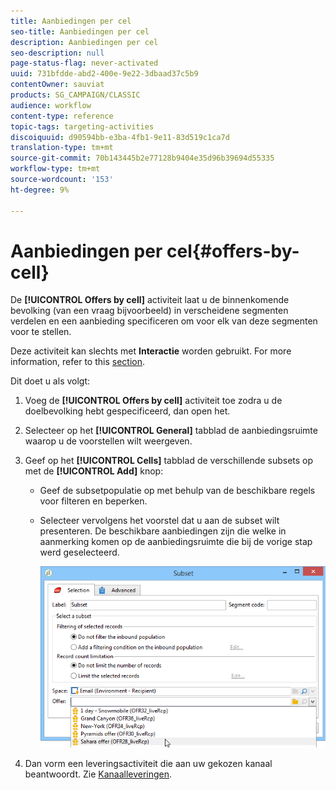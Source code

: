 ```yaml
---
title: Aanbiedingen per cel
seo-title: Aanbiedingen per cel
description: Aanbiedingen per cel
seo-description: null
page-status-flag: never-activated
uuid: 731bfdde-abd2-400e-9e22-3dbaad37c5b9
contentOwner: sauviat
products: SG_CAMPAIGN/CLASSIC
audience: workflow
content-type: reference
topic-tags: targeting-activities
discoiquuid: d90594bb-e3ba-4fb1-9e11-83d519c1ca7d
translation-type: tm+mt
source-git-commit: 70b143445b2e77128b9404e35d96b39694d55335
workflow-type: tm+mt
source-wordcount: '153'
ht-degree: 9%

---
```



# Aanbiedingen per cel{#offers-by-cell}

De **[!UICONTROL Offers by cell]** activiteit laat u de binnenkomende bevolking (van een vraag bijvoorbeeld) in verscheidene segmenten verdelen en een aanbieding specificeren om voor elk van deze segmenten voor te stellen.

Deze activiteit kan slechts met **Interactie** worden gebruikt. For more information, refer to this [section](../../interaction/using/about-outbound-channels.md).

Dit doet u als volgt:

1. Voeg de **[!UICONTROL Offers by cell]** activiteit toe zodra u de doelbevolking hebt gespecificeerd, dan open het.
1. Selecteer op het **[!UICONTROL General]** tabblad de aanbiedingsruimte waarop u de voorstellen wilt weergeven.
1. Geef op het **[!UICONTROL Cells]** tabblad de verschillende subsets op met de **[!UICONTROL Add]** knop:

   * Geef de subsetpopulatie op met behulp van de beschikbare regels voor filteren en beperken.
   * Selecteer vervolgens het voorstel dat u aan de subset wilt presenteren. De beschikbare aanbiedingen zijn die welke in aanmerking komen op de aanbiedingsruimte die bij de vorige stap werd geselecteerd.

      ![](assets/int_offer_per_cell1.png)

1. Dan vorm een leveringsactiviteit die aan uw gekozen kanaal beantwoordt. Zie [Kanaalleveringen](../../workflow/using/cross-channel-deliveries.md).

